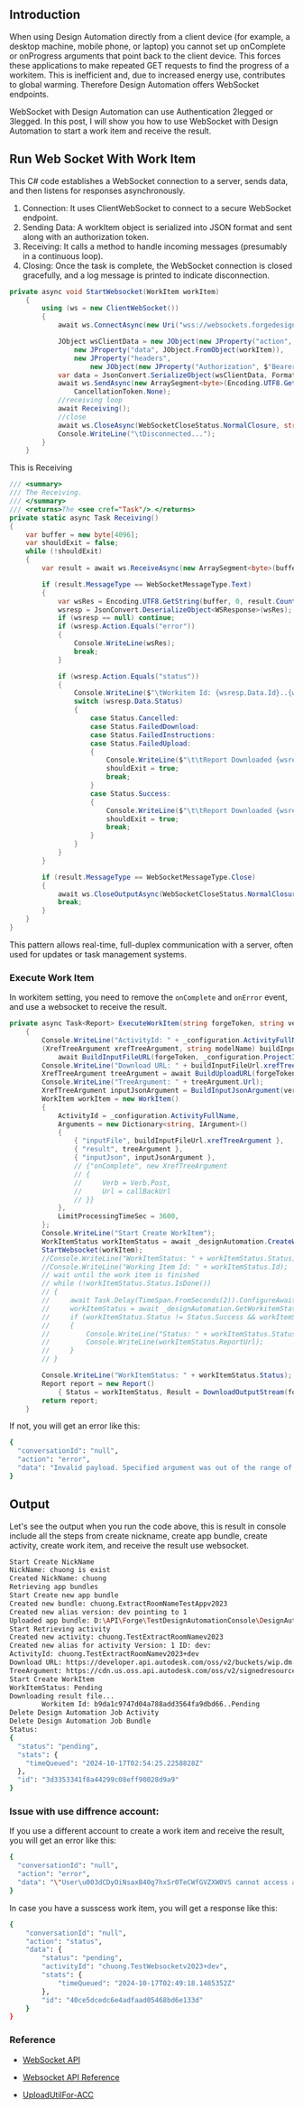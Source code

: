 
## Introduction

When using Design Automation directly from a client device (for example, a desktop machine, mobile phone, or laptop) you cannot set up onComplete or onProgress arguments that point back to the client device. This forces these applications to make repeated GET requests to find the progress of a workitem. This is inefficient and, due to increased energy use, contributes to global warming. Therefore Design Automation offers WebSocket endpoints.

WebSocket with Design Automation can use Authentication 2legged or 3legged. In this post, I will show you how to use WebSocket with Design Automation to start a work item and receive the result.


## Run Web Socket With Work Item

This C# code establishes a WebSocket connection to a server, sends data, and then listens for responses asynchronously.

1. Connection: It uses ClientWebSocket to connect to a secure WebSocket endpoint.
2. Sending Data: A workItem object is serialized into JSON format and sent along with an authorization token.
3. Receiving: It calls a method to handle incoming messages (presumably in a continuous loop).
4. Closing: Once the task is complete, the WebSocket connection is closed gracefully, and a log message is printed to indicate disconnection.


```cs
private async void StartWebsocket(WorkItem workItem)
    {
        using (ws = new ClientWebSocket())
        {
            await ws.ConnectAsync(new Uri("wss://websockets.forgedesignautomation.io"), CancellationToken.None);

            JObject wsClientData = new JObject(new JProperty("action", "post-workitem"),
                new JProperty("data", JObject.FromObject(workItem)),
                new JProperty("headers",
                    new JObject(new JProperty("Authorization", $"Bearer {_configuration.Token!.AccessToken}"))));
            var data = JsonConvert.SerializeObject(wsClientData, Formatting.Indented);
            await ws.SendAsync(new ArraySegment<byte>(Encoding.UTF8.GetBytes(data)), WebSocketMessageType.Text, true,
                CancellationToken.None);
            //receiving loop
            await Receiving();
            //close
            await ws.CloseAsync(WebSocketCloseStatus.NormalClosure, string.Empty, CancellationToken.None);
            Console.WriteLine("\tDisconnected...");
        }
    }
```

This is Receiving

```cs
/// <summary>
/// The Receiving.
/// </summary>
/// <returns>The <see cref="Task"/>.</returns>
private static async Task Receiving()
{
    var buffer = new byte[4096];
    var shouldExit = false;
    while (!shouldExit)
    {
        var result = await ws.ReceiveAsync(new ArraySegment<byte>(buffer), CancellationToken.None);

        if (result.MessageType == WebSocketMessageType.Text)
        {
            var wsRes = Encoding.UTF8.GetString(buffer, 0, result.Count);
            wsresp = JsonConvert.DeserializeObject<WSResponse>(wsRes);
            if (wsresp == null) continue;
            if (wsresp.Action.Equals("error"))
            {
                Console.WriteLine(wsRes);
                break;
            }

            if (wsresp.Action.Equals("status"))
            {
                Console.WriteLine($"\tWorkitem Id: {wsresp.Data.Id}..{wsresp.Data.Status}");
                switch (wsresp.Data.Status)
                {
                    case Status.Cancelled:
                    case Status.FailedDownload:
                    case Status.FailedInstructions:
                    case Status.FailedUpload:
                    {
                        Console.WriteLine($"\t\tReport Downloaded {wsresp.Data.ReportUrl}");
                        shouldExit = true;
                        break;
                    }
                    case Status.Success:
                    {
                        Console.WriteLine($"\t\tReport Downloaded {wsresp.Data.ReportUrl}");
                        shouldExit = true;
                        break;
                    }
                }
            }
        }

        if (result.MessageType == WebSocketMessageType.Close)
        {
            await ws.CloseOutputAsync(WebSocketCloseStatus.NormalClosure, "ok", CancellationToken.None);
            break;
        }
    }
}
```

This pattern allows real-time, full-duplex communication with a server, often used for updates or task management systems.

### Execute Work Item

In workitem setting, you need to remove the `onComplete` and `onError` event, and use a websocket to receive the result. 

```cs
private async Task<Report> ExecuteWorkItem(string forgeToken, string versionId, string callBackUrl)
    {
        Console.WriteLine("ActivityId: " + _configuration.ActivityFullName);
        (XrefTreeArgument xrefTreeArgument, string modelName) buildInputFileUrl =
            await BuildInputFileURL(forgeToken, _configuration.ProjectId, versionId).ConfigureAwait(false);
        Console.WriteLine("Download URL: " + buildInputFileUrl.xrefTreeArgument.Url);
        XrefTreeArgument treeArgument = await BuildUploadURL(forgeToken).ConfigureAwait(false);
        Console.WriteLine("TreeArgument: " + treeArgument.Url);
        XrefTreeArgument inputJsonArgument = BuildInputJsonArgument(versionId);
        WorkItem workItem = new WorkItem()
        {
            ActivityId = _configuration.ActivityFullName,
            Arguments = new Dictionary<string, IArgument>()
            {
                { "inputFile", buildInputFileUrl.xrefTreeArgument },
                { "result", treeArgument },
                { "inputJson", inputJsonArgument },
                // {"onComplete", new XrefTreeArgument
                // {
                //     Verb = Verb.Post,
                //     Url = callBackUrl
                // }}
            },
            LimitProcessingTimeSec = 3600,
        };
        Console.WriteLine("Start Create WorkItem");
        WorkItemStatus workItemStatus = await _designAutomation.CreateWorkItemAsync(workItem).ConfigureAwait(false);
        StartWebsocket(workItem);
        //Console.WriteLine("WorkItemStatus: " + workItemStatus.Status);
        //Console.WriteLine("Working Item Id: " + workItemStatus.Id);
        // wait until the work item is finished
        // while (!workItemStatus.Status.IsDone())
        // {
        //     await Task.Delay(TimeSpan.FromSeconds(2)).ConfigureAwait(false);
        //     workItemStatus = await _designAutomation.GetWorkitemStatusAsync(workItemStatus.Id).ConfigureAwait(false);
        //     if (workItemStatus.Status != Status.Success && workItemStatus.Status != Status.Inprogress)
        //     {
        //         Console.WriteLine("Status: " + workItemStatus.Status);
        //         Console.WriteLine(workItemStatus.ReportUrl);
        //     }
        // }

        Console.WriteLine("WorkItemStatus: " + workItemStatus.Status);
        Report report = new Report()
            { Status = workItemStatus, Result = DownloadOutputStream(forgeToken, treeArgument) };
        return report;
    }
```

If not, you will get an error like this:

```bash
{
  "conversationId": "null",
  "action": "error",
  "data": "Invalid payload. Specified argument was out of the range of valid values. (Parameter \u0027Workitem should not have an onComplete argument.\u0027)"
}
```

## Output

Let's see the output when you run the code above, this is result in console include all the steps from create nickname, create app bundle, create activity, create work item, and receive the result use websocket.

```bash
Start Create NickName
NickName: chuong is exist
Created NickName: chuong
Retrieving app bundles
Start Create new app bundle
Created new bundle: chuong.ExtractRoomNameTestAppv2023
Created new alias version: dev pointing to 1
Uploaded app bundle: D:\API\Forge\TestDesignAutomationConsole\DesignAutomationAddIn\DesignAutomation\ExportRoomName.zip
Start Retrieving activity
Created new activity: chuong.TestExtractRoomNamev2023
Created new alias for activity Version: 1 ID: dev: 
ActivityId: chuong.TestExtractRoomNamev2023+dev
Download URL: https://developer.api.autodesk.com/oss/v2/buckets/wip.dm.prod/objects/9cd6d12c-fa22-4494-9962-3d78539c6daa.rvt
TreeArgument: https://cdn.us.oss.api.autodesk.com/oss/v2/signedresources/9e8a6d6a-2896-4651-833d-6d607365ae24?region=US
Start Create WorkItem
WorkItemStatus: Pending
Downloading result file...
        Workitem Id: b9da1c9747d04a788add3564fa9dbd66..Pending
Delete Design Automation Job Activity
Delete Design Automation Job Bundle
Status:
{
  "status": "pending",
  "stats": {
    "timeQueued": "2024-10-17T02:54:25.2258828Z"
  },
  "id": "3d3353341f8a44299c08eff90028d9a9"
}
```

### Issue with use diffrence account:

If you use a different account to create a work item and receive the result, you will get an error like this:

```bash
{
  "conversationId": "null",
  "action": "error",
  "data": "\"User\u003dCDyOiNsaxB40g7hxSr0TeCWfGVZXW0VS cannot access a resource owned by Owner\u003dchuong.\""
}
```

In case you have a susscess work item, you will get a response like this:

```bash
{
	"conversationId": "null",
	"action": "status",
	"data": {
		"status": "pending",
		"activityId": "chuong.TestWebsocketv2023+dev",
		"stats": {
			"timeQueued": "2024-10-17T02:49:18.1485352Z"
		},
		"id": "40ce5dcedc6e4adfaad05468bd6e133d"
	}
}
```

### Reference

- [WebSocket API](https://aps.autodesk.com/en/docs/design-automation/v3/developers_guide/websocket-api/)

- [Websocket API Reference](https://aps.autodesk.com/en/docs/design-automation/v3/reference/websocket/)

- [UploadUtilFor-ACC](https://github.com/MadhukarMoogala/UploadUtilFor-ACC)